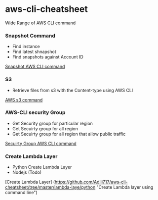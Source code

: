# aws-cli-cheatsheet
Wide Range of AWS CLI command

###  Snapshot Command
- Find instance
- Find latest shnapshot
- Find snapshots against Account ID

[Snapshot AWS CLI command](https://github.com/Adiii717/aws-cli-cheatsheet/tree/master/snapshot "AWS cli snapshot filter")

### S3
- Retrieve files from s3 with the Content-type using AWS CLI

[AWS s3 command](https://github.com/Adiii717/aws-cli-cheatsheet/tree/master/s3 "AWS S3 command")

### AWS-CLI security Group 
- Get Security group for particular region
- Get Secuirty group for all region
- Get Secuirty group for all region that allow public traffic

[Secuirty Group AWS CLI command](https://github.com/Adiii717/aws-cli-cheatsheet/tree/master/security-group "AWS cli Security Group")

### Create Lambda Layer
- Python Create Lambda Layer
- Nodejs (Todo)

 [Create Lambda Layer] (https://github.com/Adiii717/aws-cli-cheatsheet/tree/master/lambda-laye/python "Create Lambda layer using command line")

